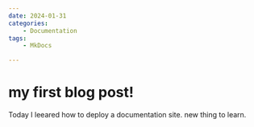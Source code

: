 ```yaml
---
date: 2024-01-31
categories:
    - Documentation
tags:
    - MkDocs

---
```


# my first blog post!

Today I leeared how to deploy a documentation site. new thing to learn.
